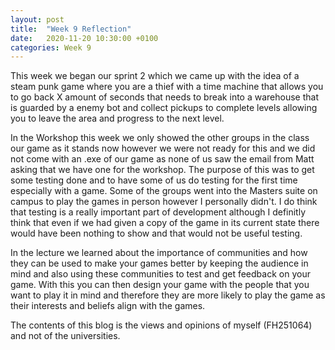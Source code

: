 ```yaml
---
layout: post
title:  "Week 9 Reflection"
date:   2020-11-20 10:30:00 +0100
categories: Week 9
---
```


This week we began our sprint 2 which we came up with the idea of a steam punk game where you are a thief with a time machine that allows you to go back X amount of seconds that needs to break into a warehouse that is guarded by a enemy bot and collect pickups to complete levels allowing you to leave the area and progress to the next level.

In the Workshop this week we only showed the other groups in the class our game as it stands now however we were not ready for this and we did not come with an .exe of our game as none of us saw the email from Matt asking that we have one for the workshop. The purpose of this was to get some testing done and to have some of us do testing for the first time especially with a game. Some of the groups went into the Masters suite on campus to play the games in person however I personally didn't. I do think that testing is a really important part of development although I definitly think that even if we had given a copy of the game in its current state there would have been nothing to show and that would not be useful testing.

In the lecture we learned about the importance of communities and how they can be used to make your games better by keeping the audience in mind and also using these communities to test and get feedback on your game. With this you can then design your game with the people that you want to play it in mind and therefore they are more likely to play the game as their interests and beliefs align with the games.

The contents of this blog is the views and opinions of myself (FH251064) and not of the universities.
